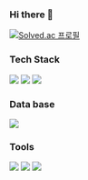 ### Hi there 👋
[![Solved.ac 프로필](http://mazassumnida.wtf/api/v2/generate_badge?boj=tmdwns29)](https://solved.ac/tmdwns29)

### Tech Stack
<img src="https://img.shields.io/badge/Python-3766AB?style=for-the-badge&logo=Python&logoColor=white"/></a>
<img src="https://img.shields.io/badge/C-A8B9CC.svg?style=for-the-badge&logo=C&logoColor=white"/></a>
<img src="https://img.shields.io/badge/C++-00599C.svg?style=for-the-badge&logo=C%2B%2B&logoColor=white"/></a>

### Data base
<img src="https://img.shields.io/badge/Oracle-F80000.svg?style=for-the-badge&logo=Oracle&logoColor=white"/></a>

### Tools
<img src="https://img.shields.io/badge/Visual Studio Code-007ACC.svg?style=for-the-badge&logo=VisualStudioCode&logoColor=white"/></a>
<img src="https://img.shields.io/badge/Google Colab-F9AB00.svg?style=for-the-badge&logo=GoogleColab&logoColor=white"/></a>
<img src="https://img.shields.io/badge/PyCharm-000000.svg?style=for-the-badge&logo=PyCharm&logoColor=white"/></a>

